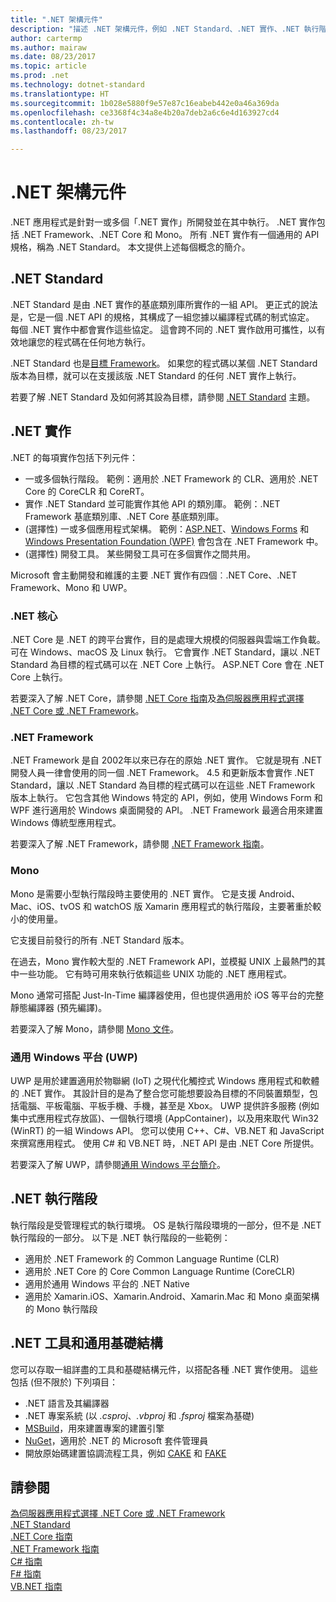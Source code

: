 ```yaml
---
title: ".NET 架構元件"
description: "描述 .NET 架構元件，例如 .NET Standard、.NET 實作、.NET 執行階段和工具。"
author: cartermp
ms.author: mairaw
ms.date: 08/23/2017
ms.topic: article
ms.prod: .net
ms.technology: dotnet-standard
ms.translationtype: HT
ms.sourcegitcommit: 1b028e5880f9e57e87c16eabeb442e0a46a369da
ms.openlocfilehash: ce3368f4c34a8e4b20a7deb2a6c6e4d163927cd4
ms.contentlocale: zh-tw
ms.lasthandoff: 08/23/2017

---
```

# <a name="net-architectural-components"></a>.NET 架構元件

.NET 應用程式是針對一或多個「.NET 實作」所開發並在其中執行。  .NET 實作包括 .NET Framework、.NET Core 和 Mono。 所有 .NET 實作有一個通用的 API 規格，稱為 .NET Standard。 本文提供上述每個概念的簡介。

## <a name="net-standard"></a>.NET Standard

.NET Standard 是由 .NET 實作的基底類別庫所實作的一組 API。 更正式的說法是，它是一個 .NET API 的規格，其構成了一組您據以編譯程式碼的制式協定。 每個 .NET 實作中都會實作這些協定。 這會跨不同的 .NET 實作啟用可攜性，以有效地讓您的程式碼在任何地方執行。

.NET Standard 也是[目標 Framework](glossary.md#target-framework)。 如果您的程式碼以某個 .NET Standard 版本為目標，就可以在支援該版 .NET Standard 的任何 .NET 實作上執行。

若要了解 .NET Standard 及如何將其設為目標，請參閱 [.NET Standard](net-standard.md) 主題。

## <a name="net-implementations"></a>.NET 實作

.NET 的每項實作包括下列元件：

- 一或多個執行階段。 範例：適用於 .NET Framework 的 CLR、適用於 .NET Core 的 CoreCLR 和 CoreRT。
- 實作 .NET Standard 並可能實作其他 API 的類別庫。 範例：.NET Framework 基底類別庫、.NET Core 基底類別庫。
- (選擇性) 一或多個應用程式架構。 範例：[ASP.NET](https://www.asp.net/)、[Windows Forms](../framework/winforms/windows-forms-overview.md) 和 [Windows Presentation Foundation (WPF)](../framework/wpf/index.md) 會包含在 .NET Framework 中。
- (選擇性) 開發工具。 某些開發工具可在多個實作之間共用。

Microsoft 會主動開發和維護的主要 .NET 實作有四個︰.NET Core、.NET Framework、Mono 和 UWP。

### <a name="net-core"></a>.NET 核心

.NET Core 是 .NET 的跨平台實作，目的是處理大規模的伺服器與雲端工作負載。 可在 Windows、macOS 及 Linux 執行。 它會實作 .NET Standard，讓以 .NET Standard 為目標的程式碼可以在 .NET Core 上執行。 ASP.NET Core 會在 .NET Core 上執行。 

若要深入了解 .NET Core，請參閱 [.NET Core 指南](../core/index.md)及[為伺服器應用程式選擇 .NET Core 或 .NET Framework](choosing-core-framework-server.md)。

### <a name="net-framework"></a>.NET Framework

.NET Framework 是自 2002年以來已存在的原始 .NET 實作。 它就是現有 .NET 開發人員一律會使用的同一個 .NET Framework。 4.5 和更新版本會實作 .NET Standard，讓以 .NET Standard 為目標的程式碼可以在這些 .NET Framework 版本上執行。 它包含其他 Windows 特定的 API，例如，使用 Windows Form 和 WPF 進行適用於 Windows 桌面開發的 API。 .NET Framework 最適合用來建置 Windows 傳統型應用程式。

若要深入了解 .NET Framework，請參閱 [.NET Framework 指南](../framework/index.md)。

### <a name="mono"></a>Mono

Mono 是需要小型執行階段時主要使用的 .NET 實作。 它是支援 Android、Mac、iOS、tvOS 和 watchOS 版 Xamarin 應用程式的執行階段，主要著重於較小的使用量。

它支援目前發行的所有 .NET Standard 版本。

在過去，Mono 實作較大型的 .NET Framework API，並模擬 UNIX 上最熱門的其中一些功能。 它有時可用來執行依賴這些 UNIX 功能的 .NET 應用程式。

Mono 通常可搭配 Just-In-Time 編譯器使用，但也提供適用於 iOS 等平台的完整靜態編譯器 (預先編譯)。

若要深入了解 Mono，請參閱 [Mono 文件](http://www.mono-project.com/docs/)。

### <a name="universal-windows-platform-uwp"></a>通用 Windows 平台 (UWP)

UWP 是用於建置適用於物聯網 (IoT) 之現代化觸控式 Windows 應用程式和軟體的 .NET 實作。 其設計目的是為了整合您可能想要設為目標的不同裝置類型，包括電腦、平板電腦、平板手機、手機，甚至是 Xbox。 UWP 提供許多服務 (例如集中式應用程式存放區)、一個執行環境 (AppContainer)，以及用來取代 Win32 (WinRT) 的一組 Windows API。 您可以使用 C++、C#、VB.NET 和 JavaScript 來撰寫應用程式。 使用 C# 和 VB.NET 時，.NET API 是由 .NET Core 所提供。

若要深入了解 UWP，請參閱[通用 Windows 平台簡介](https://docs.microsoft.com/windows/uwp/get-started/universal-application-platform-guide)。

## <a name="net-runtimes"></a>.NET 執行階段

執行階段是受管理程式的執行環境。 OS 是執行階段環境的一部分，但不是 .NET 執行階段的一部分。 以下是 .NET 執行階段的一些範例：
 
 - 適用於 .NET Framework 的 Common Language Runtime (CLR)
 - 適用於 .NET Core 的 Core Common Language Runtime (CoreCLR)
 - 適用於通用 Windows 平台的 .NET Native 
 - 適用於 Xamarin.iOS、Xamarin.Android、Xamarin.Mac 和 Mono 桌面架構的 Mono 執行階段

## <a name="net-tooling-and-common-infrastructure"></a>.NET 工具和通用基礎結構

您可以存取一組詳盡的工具和基礎結構元件，以搭配各種 .NET 實作使用。 這些包括 (但不限於) 下列項目：

- .NET 語言及其編譯器
- .NET 專案系統 (以 *.csproj*、*.vbproj* 和 *.fsproj* 檔案為基礎)
- [MSBuild](/visualstudio/msbuild/msbuild)，用來建置專案的建置引擎
- [NuGet](/nuget/)，適用於 .NET 的 Microsoft 套件管理員
- 開放原始碼建置協調流程工具，例如 [CAKE](http://cakebuild.net/) 和 [FAKE](https://fake.build/)

## <a name="see-also"></a>請參閱
[為伺服器應用程式選擇 .NET Core 或 .NET Framework](choosing-core-framework-server.md)   
[.NET Standard](net-standard.md)  
[.NET Core 指南](../core/index.md)  
[.NET Framework 指南](../framework/index.md)  
[C# 指南](../csharp/index.md)  
[F# 指南](../fsharp/index.md)  
[VB.NET 指南](../visual-basic/index.md)  


